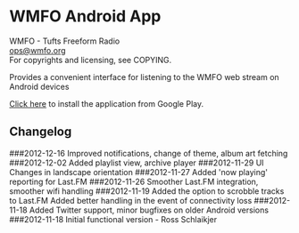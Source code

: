 WMFO Android App
=============

WMFO - Tufts Freeform Radio  
ops@wmfo.org  
For copyrights and licensing, see COPYING.  

Provides a convenient interface for listening to the WMFO web stream on
Android devices

[Click here](https://play.google.com/store/apps/details?id=com.tufts.wmfo) to install the application from Google Play.


Changelog
---------
###2012-12-16
Improved notifications, change of theme, album art fetching
###2012-12-02
Added playlist view, archive player
###2012-11-29
UI Changes in landscape orientation
###2012-11-27
Added 'now playing' reporting for Last.FM
###2012-11-26
Smoother Last.FM integration, smoother wifi handling
###2012-11-19
Added the option to scrobble tracks to Last.FM
Added better handling in the event of connectivity loss
###2012-11-18
Added Twitter support, minor bugfixes on older Android versions
###2012-11-18
Initial functional version - Ross Schlaikjer
